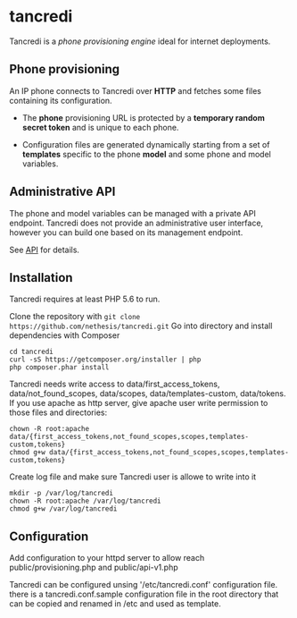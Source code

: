 # tancredi

Tancredi is a *phone provisioning engine* ideal for internet deployments.

## Phone provisioning

An IP phone connects to Tancredi over **HTTP** and fetches some files containing
its configuration.

- The **phone** provisioning URL is protected by a **temporary random secret
  token** and is unique to each phone.

- Configuration files are generated dynamically starting from a set of
  **templates** specific to the phone **model** and some phone and model
  variables.

## Administrative API

The phone and model variables can be managed with a private API endpoint.
Tancredi does not provide an administrative user interface, however you can
build one based on its management endpoint.

See [API](API) for details.

## Installation

Tancredi requires at least PHP 5.6 to run.

Clone the repository with 
`git clone https://github.com/nethesis/tancredi.git`
Go into directory and install dependencies with Composer
```
cd tancredi
curl -sS https://getcomposer.org/installer | php
php composer.phar install
```

Tancredi needs write access to data/first_access_tokens, data/not_found_scopes, data/scopes, data/templates-custom, data/tokens. If you use apache as http server, give apache user write permission to those files and directories:
```
chown -R root:apache data/{first_access_tokens,not_found_scopes,scopes,templates-custom,tokens}
chmod g+w data/{first_access_tokens,not_found_scopes,scopes,templates-custom,tokens}
```

Create log file and make sure Tancredi user is allowe to write into it
```
mkdir -p /var/log/tancredi
chown -R root:apache /var/log/tancredi
chmod g+w /var/log/tancredi
```

## Configuration

Add configuration to your httpd server to allow reach public/provisioning.php and public/api-v1.php

Tancredi can be configured unsing '/etc/tancredi.conf' configuration file. there
is a tancredi.conf.sample configuration file in the root directory that can be
copied and renamed in /etc and used as template.
